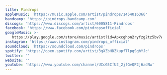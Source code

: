 ```yaml
---
title: Pindrops
appleMusic: 'https://music.apple.com/artist/pindrops/1454016366'
bandcamp: 'https://pindrops.bandcamp.com'
discogs: 'https://www.discogs.com/artist/6005811-Pindrops'
facebook: 'https://www.facebook.com/pindropsofficial'
googleMusic: >-
   https://play.google.com/store/music/artist?id=Apxcghpn2ryfzg2tz5bv7wxiv7u
instagram: 'https://www.instagram.com/pindrops_official'
soundcloud: 'https://soundcloud.com/pindrops'
spotify: 'https://open.spotify.com/artist/3gXZbHDZkupfTlpgSghYJc'
twitter: ''
website: ''
youtube: 'https://www.youtube.com/channel/UCcG5CfU2_2jfGvQP2j6adNw'
---
```

